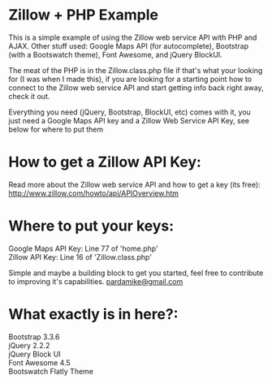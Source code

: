 # Zillow + PHP Example

This is a simple example of using the Zillow web service API with PHP and AJAX.  Other stuff used: Google Maps API (for autocomplete), Bootstrap (with a Bootswatch theme), Font Awesome, and jQuery BlockUI.  

The meat of the PHP is in the Zillow.class.php file if that's what your looking for (I was when I made this), if you are looking for a starting point how to connect to the Zillow web service API and start getting info back right away, check it out.

Everything you need (jQuery, Bootstrap, BlockUI, etc) comes with it, you just need a Google Maps API key and a Zillow Web Service API Key, see below for where to put them

# How to get a Zillow API Key:
Read more about the Zillow web service API and how to get a key (its free):
http://www.zillow.com/howto/api/APIOverview.htm

# Where to put your keys:
Google Maps API Key: Line 77 of 'home.php'
<br>
Zillow API Key: Line 16 of 'Zillow.class.php'

Simple and maybe a building block to get you started, feel free to contribute to improving it's capabilities.  pardamike@gmail.com

# What exactly is in here?:

Bootstrap 3.3.6
<br>
jQuery 2.2.2
<br>
jQuery Block UI
<br>
Font Awesome 4.5
<br>
Bootswatch Flatly Theme
